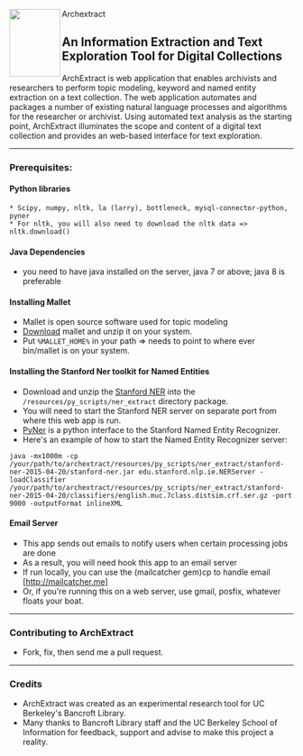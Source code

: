 
<a href="url"><img src="http://www.goines.net/Poster_art8/220_bancroft_library_lg.jpg" align="left" height="120" width="90" ></a>

<span style="padding-left: 25 px"> Archextract </span>

## An Information Extraction and Text Exploration Tool for Digital Collections

ArchExtract is web application that enables archivists and researchers to perform topic modeling, keyword and named entity extraction on a text collection. The web application automates and packages a number of
existing natural language processes and algorithms for the researcher or archivist.
Using automated text analysis as the starting point, ArchExtract illuminates the scope and content of a digital text collection and provides
an web-based interface for text exploration.

***

### Prerequisites:

#### Python libraries
    * Scipy, numpy, nltk, la (larry), bottleneck, mysql-connector-python, pyner
    * For nltk, you will also need to download the nltk data => nltk.download()

#### Java Dependencies
* you need to have java installed on the server, java 7 or above; java 8 is preferable

#### Installing Mallet
* Mallet is open source software used for topic modeling
* [Download](http://mallet.cs.umass.edu/download.php) mallet and unzip it on your system.
* Put `%MALLET_HOME%` in your path =>  needs to point to where ever bin/mallet is on your system.

#### Installing the Stanford Ner toolkit for Named Entities
* Download and unzip the [Stanford NER](http://nlp.stanford.edu/software/CRF-NER.shtml#Download)
  into the `/resources/py_scripts/ner_extract` directory package.
* You will need to start the Stanford NER server on separate port from where this web app is run.
* [PyNer](https://github.com/dat/pyner) is a python interface to the Stanford Named Entity Recognizer.
* Here's an example of how to start the Named Entity Recognizer server:

```java -mx1000m -cp /your/path/to/archextract/resources/py_scripts/ner_extract/stanford-ner-2015-04-20/stanford-ner.jar edu.stanford.nlp.ie.NERServer -loadClassifier /your/path/to/archextract/resources/py_scripts/ner_extract/stanford-ner-2015-04-20/classifiers/english.muc.7class.distsim.crf.ser.gz -port 9000 -outputFormat inlineXML```

#### Email Server
* This app sends out emails to notify users when certain processing jobs are done
* As a result, you will need hook this app to an email server
* If run locally, you can use the (mailcatcher gem)cp to handle email [http://mailcatcher.me]
* Or, if you're running this on a web server, use gmail, posfix, whatever floats your boat.

****

### Contributing to ArchExtract
* Fork, fix, then send me a pull request.

***

### Credits
* ArchExtract was created as an experimental research tool for UC Berkeley's Bancroft Library.
* Many thanks to Bancroft Library staff and the UC Berkeley School of Information for
  feedback, support and advise to make this project a reality.

